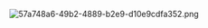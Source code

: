 ![57a748a6-49b2-4889-b2e9-d10e9cdfa352.png](/home/huntfeng/projects/research-helper-quasar/backend/storage/projects/48bc2db8-ffa0-4c7e-a660-172d76de094a/img/57a748a6-49b2-4889-b2e9-d10e9cdfa352.png)
